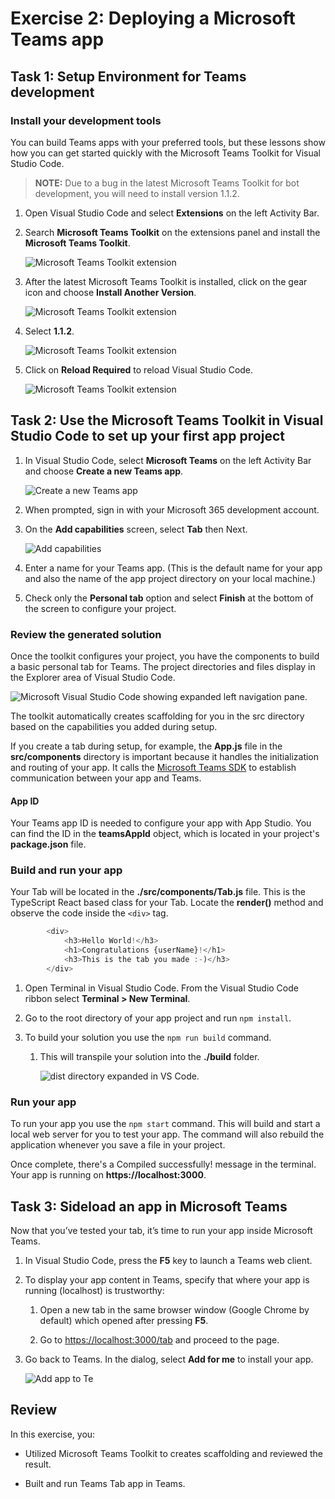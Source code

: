# Exercise 2: Deploying a Microsoft Teams app

## Task 1: Setup Environment for Teams development

### Install your development tools

You can build Teams apps with your preferred tools, but these lessons show how you can get started quickly with the Microsoft Teams Toolkit for Visual Studio Code.

> **NOTE:**
> Due to a bug in the latest Microsoft Teams Toolkit for bot development, you will need to install version 1.1.2.

1. Open Visual Studio Code and select **Extensions** on the left Activity Bar.

2. Search **Microsoft Teams Toolkit** on the extensions panel and install the **Microsoft Teams Toolkit**.

    ![Microsoft Teams Toolkit extension](../../Linked_Image_Files/teamstoolkit-install01.png)

3. After the latest Microsoft Teams Toolkit is installed, click on the gear icon and choose **Install Another Version**.

    ![Microsoft Teams Toolkit extension](../../Linked_Image_Files/teamstoolkit-install02.png)

4. Select **1.1.2**.

    ![Microsoft Teams Toolkit extension](../../Linked_Image_Files/teamstoolkit-install03.png)

5. Click on **Reload Required** to reload Visual Studio Code.

    ![Microsoft Teams Toolkit extension](../../Linked_Image_Files/teamstoolkit-install04.png)

## Task 2: Use the Microsoft Teams Toolkit in Visual Studio Code to set up your first app project

1. In Visual Studio Code, select **Microsoft Teams** on the left Activity Bar and choose **Create a new Teams app**.

    ![Create a new Teams app](../../Linked_Image_Files/m04_e01_t02_image_1.png)

1. When prompted, sign in with your Microsoft 365 development account.

1. On the **Add capabilities** screen, select **Tab** then Next.

    ![Add capabilities](../../Linked_Image_Files/m04_e01_t02_image_2.png)

1. Enter a name for your Teams app. (This is the default name for your app and also the name of the app project directory on your local machine.)

1. Check only the **Personal tab** option and select **Finish** at the bottom of the screen to configure your project.

### Review the generated solution

Once the toolkit configures your project, you have the components to build a basic personal tab for Teams. The project directories and files display in the Explorer area of Visual Studio Code.

![Microsoft Visual Studio Code showing expanded left navigation pane.](../../Linked_Image_Files/m04_e01_t02_image_3.png)

The toolkit automatically creates scaffolding for you in the src directory based on the capabilities you added during setup.

If you create a tab during setup, for example, the **App.js** file in the **src/components** directory is important because it handles the initialization and routing of your app. It calls the [Microsoft Teams SDK](https://docs.microsoft.com/en-us/microsoftteams/platform/tabs/how-to/using-teams-client-sdk) to establish communication between your app and Teams.

#### App ID

Your Teams app ID is needed to configure your app with App Studio. You can find the ID in the **teamsAppId** object, which is located in your project's **package.json** file.

### Build and run your app

Your Tab will be located in the **./src/components/Tab.js** file. This is the TypeScript React based class for your Tab. Locate the **render()** method and observe the code inside the `<div>` tag.

```typescript
        <div>
            <h3>Hello World!</h3>
            <h1>Congratulations {userName}!</h1>
            <h3>This is the tab you made :-)</h3>
        </div>
```

1. Open Terminal in Visual Studio Code. From the Visual Studio Code ribbon select **Terminal > New Terminal**.

1. Go to the root directory of your app project and run `npm install`.

1. To build your solution you use the `npm run build` command.

    1. This will transpile your solution into the **./build** folder.

        ![dist directory expanded in VS Code.](../../Linked_Image_Files/m04_e01_t02_image_4.png)

### Run your app

To run your app you use the `npm start` command. This will build and start a local web server for you to test your app. The command will also rebuild the application whenever you save a file in your project.

Once complete, there's a Compiled successfully! message in the terminal. Your app is running on **https://localhost:3000**.

## Task 3: Sideload an app in Microsoft Teams

Now that you’ve tested your tab, it’s time to run your app inside Microsoft Teams.

1. In Visual Studio Code, press the **F5** key to launch a Teams web client.

1. To display your app content in Teams, specify that where your app is running (localhost) is trustworthy:

   1. Open a new tab in the same browser window (Google Chrome by default) which opened after pressing **F5**.

   1. Go to [https://localhost:3000/tab](https://localhost:3000/tab) and proceed to the page.

1. Go back to Teams. In the dialog, select **Add for me** to install your app.

    ![Add app to Te](../../Linked_Image_Files/m04_e01_t03_image_1.png)

## Review

In this exercise, you:

- Utilized Microsoft Teams Toolkit to creates scaffolding and reviewed the result.

- Built and run Teams Tab app in Teams.
